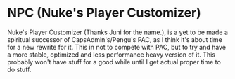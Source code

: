 # NPC (Nuke's Player Customizer)

Nuke's Player Customizer (Thanks Juni for the name.), is a yet to be made a spiritual successor of CapsAdmin's/Pengu's PAC, as I think it's about time for a new rewrite for it.
This in not to compete with PAC, but to try and have a more stable, optimized and less performance heavy version of it.
This probably won't have stuff for a good while until I get actual proper time to do stuff.
